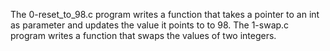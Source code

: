 The 0-reset_to_98.c program writes a function that takes a pointer to an int as parameter and updates the value it points to to 98.
The 1-swap.c program writes a function that swaps the values of two integers.
